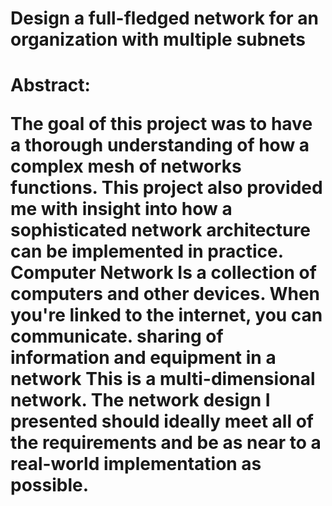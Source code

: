 # Design a full-fledged network for an organization with multiple subnets

<h1>Abstract:
<p>The goal of this project was to have a thorough understanding of how a complex 
mesh of networks functions. This project also provided me with insight into how a 
sophisticated network architecture can be implemented in practice. Computer 
Network Is a collection of computers and other devices. When you're linked to the 
internet, you can communicate. sharing of information and equipment in a network 
This is a multi-dimensional network. The network design I presented should ideally 
meet all of the requirements and be as near to a real-world implementation as 
possible.</p>

